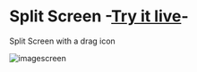# Split Screen -[Try it live](https://ayoub-bousetta.github.io/Split-Screen/)-

Split Screen  with a drag icon

![imagescreen](https://user-images.githubusercontent.com/6423366/46508243-89c45480-c834-11e8-93b3-32d99408ef8c.png)
